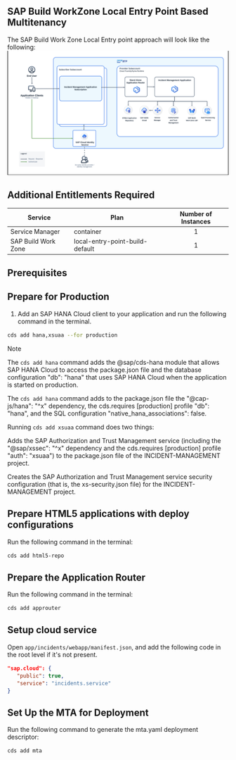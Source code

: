 ## SAP Build WorkZone Local Entry Point Based Multitenancy
The SAP Build Work Zone Local Entry point approach will look like the following:
<img src="./images/SaaS-LEP-SolutionDiagram.png"/>
## Additional Entitlements Required 

| Service                                    | Plan       | Number of Instances |
|--------------------------------------------|------------|:-------------------:|
| Service Manager                            | container       |          1          |
| SAP Build Work Zone | local-entry-point-build-default |          1          |

## Prerequisites

## Prepare for Production

1. Add an SAP HANA Cloud client to your application and run the following command in the terminal.

```sh
cds add hana,xsuaa --for production
```
> [!Note]
> The `cds add hana` command adds the @sap/cds-hana module that allows SAP HANA Cloud to access the package.json file and the database configuration "db": "hana" that uses SAP HANA Cloud when the application is started on production.
>
> The `cds add hana` command adds to the package.json file the "@cap-js/hana": "^x" dependency, the cds.requires [production] profile "db": "hana", and the SQL configuration "native_hana_associations": false.
>
> Running `cds add xsuaa` command does two things:
>
> Adds the SAP Authorization and Trust Management service (including the "@sap/xssec": "^x" dependency and the cds.requires [production] profile "auth": "xsuaa") to the package.json file of the INCIDENT-MANAGEMENT project.
>
> Creates the SAP Authorization and Trust Management service security configuration (that is, the xs-security.json file) for the INCIDENT-MANAGEMENT project.


## Prepare HTML5 applications with deploy configurations

Run the following command in the terminal:

```sh
cds add html5-repo
```

## Prepare the Application Router

Run the following command in the terminal:

```sh
cds add approuter
```

## Setup cloud service

Open `app/incidents/webapp/manifest.json`, and add the following code in the root level if it's not present.

```json
"sap.cloud": {
   "public": true,
   "service": "incidents.service"
}
```

## Set Up the MTA for Deployment

Run the following command to generate the mta.yaml deployment descriptor:

```sh
cds add mta
```
